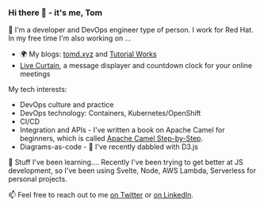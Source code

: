 ### Hi there 👋 - it's me, Tom

🔭 I'm a developer and DevOps engineer type of person. I work for Red Hat. In my free time I'm also working on ...

- 🌍 My blogs: [tomd.xyz][tomd] and [Tutorial Works][tw]
- [Live Curtain][lc], a message displayer and countdown clock for your online meetings

My tech interests:

- DevOps culture and practice
- DevOps technology: Containers, Kubernetes/OpenShift
- CI/CD
- Integration and APIs - I've written a book on Apache Camel for beginners, which is called [Apache Camel Step-by-Step][camelsbs].
- Diagrams-as-code - 🌱 I've recently dabbled with D3.js

🌱 Stuff I've been learning.... Recently I've been trying to get better at JS development, so I've been using Svelte, Node, AWS Lambda, Serverless for personal projects.

📫 Feel free to reach out to me [on Twitter][twitter] or [on LinkedIn][linkedin].

[tomd]: https://tomd.xyz
[tw]: https://www.tutorialworks.com
[disco]: https://www.discochap.com
[discosrc]: https://github.com/monodot/discochap
[camelsbs]: https://tomd.xyz/camelstepbystep
[linkedin]: https://www.linkedin.com/in/tomint/
[twitter]: https://twitter.com/monodot
[lc]: https://livecurtain.com

<!--
**monodot/monodot** is a ✨ _special_ ✨ repository because its `README.md` (this file) appears on your GitHub profile.

Here are some ideas to get you started:

- 🔭 I’m currently working on ...
- 🌱 I’m currently learning ...
- 👯 I’m looking to collaborate on ...
- 🤔 I’m looking for help with ...
- 💬 Ask me about ...
- 📫 How to reach me: ...
- 😄 Pronouns: ...
- ⚡ Fun fact: ...
-->

